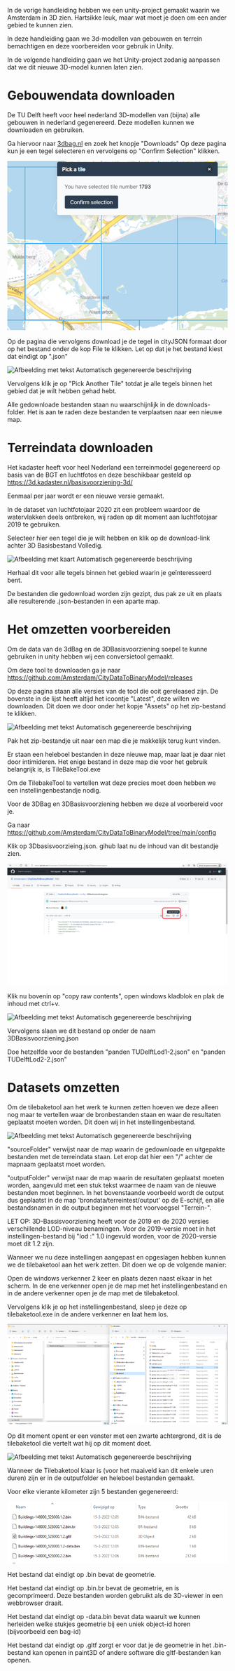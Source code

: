 In de vorige handleiding hebben we een unity-project gemaakt waarin we Amsterdam in 3D zien. 
Hartsikke leuk, maar wat moet je doen om een ander gebied te kunnen zien.

In deze handleiding gaan we 3d-modellen van gebouwen en terrein bemachtigen en deze voorbereiden voor gebruik in Unity.

In de volgende handleiding gaan we het Unity-project zodanig aanpassen dat we dit nieuwe 3D-model kunnen laten zien.

# Gebouwendata downloaden

De TU Delft heeft voor heel nederland 3D-modellen van (bijna) alle gebouwen in nederland gegenereerd. 
Deze modellen kunnen we downloaden en gebruiken.

Ga hiervoor naar [3dbag.nl](http://3dbag.nl) en zoek het knopje "Downloads"
Op deze pagina kun je een tegel selecteren en vervolgens op "Confirm Selection" klikken.

![](./imgs/dataklaarzetten/image1.png)

Op de pagina die vervolgens download je de tegel in cityJSON formaat door op het bestand onder de kop File te klikken. 
Let op dat je het bestand kiest dat eindigt op ".json"

![Afbeelding met tekst Automatisch gegenereerde
beschrijving](./imgs/dataklaarzetten/image2.png)

Vervolgens klik je op "Pick Another Tile" totdat je alle tegels binnen het gebied dat je wilt hebben gehad hebt.

Alle gedownloade bestanden staan nu waarschijnlijk in de downloads-folder. 
Het is aan te raden deze bestanden te verplaatsen naar een nieuwe map.

# Terreindata downloaden

Het kadaster heeft voor heel Nederland een terreinmodel gegenereerd op basis van de BGT en luchtfotos en deze beschikbaar gesteld op <https://3d.kadaster.nl/basisvoorziening-3d/>

Eenmaal per jaar wordt er een nieuwe versie gemaakt.

In de dataset van luchtfotojaar 2020 zit een probleem waardoor de watervlakken deels ontbreken, wij raden op dit moment aan luchtfotojaar
2019 te gebruiken.

Selecteer hier een tegel die je wilt hebben en klik op de download-link achter 3D Basisbestand Volledig.

![Afbeelding met kaart Automatisch gegenereerde
beschrijving](./imgs/dataklaarzetten/image3.png)

Herhaal dit voor alle tegels binnen het gebied waarin je geïnteresseerd bent.

De bestanden die gedownload worden zijn gezipt, dus pak ze uit en plaats alle resulterende .json-bestanden in een aparte map.

# Het omzetten voorbereiden

Om de data van de 3dBag en de 3DBasisvoorziening soepel te kunne gebruiken in unity hebben wij een conversietool gemaakt.

Om deze tool te downloaden ga je naar <https://github.com/Amsterdam/CityDataToBinaryModel/releases>

Op deze pagina staan alle versies van de tool die ooit gereleased zijn.
De bovenste in de lijst heeft altijd het icoontje "Latest", deze willen we downloaden. 
Dit doen we door onder het kopje "Assets" op het zip-bestand te klikken.

![Afbeelding met tekst Automatisch gegenereerde
beschrijving](./imgs/dataklaarzetten/image4.png)

Pak het zip-bestandje uit naar een map die je makkelijk terug kunt vinden.

Er staan een heleboel bestanden in deze nieuwe map, maar laat je daar niet door intimideren. 
Het enige bestand in deze map die voor het gebruik belangrijk is, is TileBakeTool.exe

Om de TilebakeTool te vertellen wat deze precies moet doen hebben we een instellingenbestandje nodig.

Voor de 3DBag en 3DBasisvoorziening hebben we deze al voorbereid voor je.

Ga naar <https://github.com/Amsterdam/CityDataToBinaryModel/tree/main/config>

Klik op 3Dbasisvoorzieing.json. gihub laat nu de inhoud van dit bestandje zien.

![](./imgs/dataklaarzetten/image5.png)

Klik nu bovenin op "copy raw contents", open windows kladblok en plak de
inhoud met ctrl+v.

![Afbeelding met tekst Automatisch gegenereerde
beschrijving](./imgs/dataklaarzetten/image6.png)



Vervolgens slaan we dit bestand op onder de naam 3DBasisvoorziening.json

Doe hetzelfde voor de bestanden "panden TUDelftLod1-2.json" en "panden TUDelftLod2-2.json"

# Datasets omzetten

Om de tilebaketool aan het werk te kunnen zetten hoeven we deze alleen nog maar te vertellen waar de bronbestanden staan en waar de resultaten
geplaatst moeten worden. Dit doen wij in het instellingenbestand.

![Afbeelding met tekst Automatisch gegenereerde
beschrijving](./imgs/dataklaarzetten/image7.png)

"sourceFolder" verwijst naar de map waarin de gedownloade en uitgepakte bestanden met de terreindata staan. 
Let erop dat hier een "/" achter de mapnaam geplaatst moet worden.

"outputFolder" verwijst naar de map waarin de resultaten geplaatst moeten worden, aangevuld met een stuk tekst waarmee de naam van de
nieuwe bestanden moet beginnen. In het bovenstaande voorbeeld wordt de output dus geplaatst in de map 'brondata/terreintest/output' op de E-schijf, en alle bestandsnamen in de output beginnen met het voorvoegsel "Terrein-".

LET OP: 3D-Bassisvoorziening heeft voor de 2019 en de 2020 versies verschillende LOD-niveau benamingen.
Voor de 2019-versie moet in het instellingen-bestand bij "lod :" 1.0 ingevuld worden, voor de 2020-versie moet dit 1.2 zijn.

Wanneer we nu deze instellingen aangepast en opgeslagen hebben kunnen we de tilebaketool aan het werk zetten. 
Dit doen we op de volgende manier:

Open de windows verkenner 2 keer en plaats dezen naast elkaar in het scherm. 
In de ene verkenner open je de map met het instellingenbestand en in de andere verkenner open je de map met de tilebaketool.

Vervolgens klik je op het instellingenbestand, sleep je deze op tilebaketool.exe in de andere verkenner en laat hem los.

![](./imgs/dataklaarzetten/image8.png)

Op dit moment opent er een venster met een zwarte achtergrond, dit is de tilebaketool die vertelt wat hij op dit moment doet.

![Afbeelding met tekst Automatisch gegenereerde
beschrijving](./imgs/dataklaarzetten/image9.png)

Wanneer de Tilebaketool klaar is (voor het maaiveld kan dit enkele uren duren) zijn er in de outputfolder en heleboel bestanden gemaakt.

Voor elke vierante kilometer zijn 5 bestanden gegenereerd:

![](./imgs/dataklaarzetten/image10.png)

Het bestand dat eindigt op .bin bevat de geometrie.

Het bestand dat eindigt op .bin.br bevat de geometrie, en is gecomprimeerd. 
Deze bestanden worden gebruikt als de 3D-viewer in een webbrowser draait.

Het bestand dat eindigt op -data.bin bevat data waaruit we kunnen herleiden welke stukjes geometrie bij een uniek object-id horen (bijvoorbeeld een bag-id)

Het bestand dat eindigt op .gltf zorgt er voor dat je de geometrie in het .bin-bestand kan openen in paint3D of andere software die gltf-bestanden kan openen.
